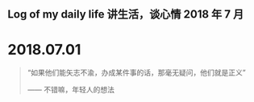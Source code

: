 ## Log of my daily life 讲生活，谈心情 2018 年 7 月


# 2018.07.01

<blockquote>

“如果他们能矢志不渝，办成某件事的话，那毫无疑问，他们就是正义”

—— 不错嘛，年轻人的想法
</blockquote>